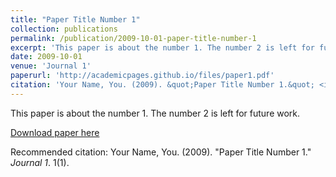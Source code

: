 ```yaml
---	
title: "Paper Title Number 1"	
collection: publications	
permalink: /publication/2009-10-01-paper-title-number-1	
excerpt: 'This paper is about the number 1. The number 2 is left for future work.'	
date: 2009-10-01	
venue: 'Journal 1'	
paperurl: 'http://academicpages.github.io/files/paper1.pdf'	
citation: 'Your Name, You. (2009). &quot;Paper Title Number 1.&quot; <i>Journal 1</i>. 1(1).'	
---	
```

This paper is about the number 1. The number 2 is left for future work.	

[Download paper here](http://academicpages.github.io/files/paper1.pdf)	

Recommended citation: Your Name, You. (2009). "Paper Title Number 1." <i>Journal 1</i>. 1(1).	
